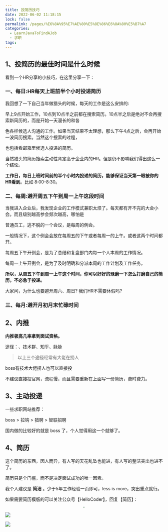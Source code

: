 ```yaml
---
title: 投简历技巧
date: 2022-06-02 11:18:15
lock: false
permalink: /pages/%E6%8A%95%E7%AE%80%E5%8E%86%E6%8A%80%E5%B7%A7
categories:
  - LearnJavaToFindAJob
  - 求职
tags:
---
```

## 1、投简历的最佳时间是什么时候

看到一个HR分享的小技巧，在这里分享一下：

### 一、每日:HR每天上班前半个小时投递简历

我回想了一下自己当年做猎头的时候，每天的工作是这么安排的:

早上9点开始工作，10点到10点半之前都在搜索简历。10点半之后是绝对不会再搜索新简历的，而是开始一天漫长的和各

色各样候选人沟通的工作。如果当天结果不太理想，那么下午4点之后，会再开始一波简历搜索。当然这个搜索的过程，

也包括看邮箱里候选人投递的简历。

当然猎头的简历搜索主动性肯定高于企业内的HR。但是仍不影响我们得出这么一个结论。

**工作日，每日上班时间前的半个小时内投递的简历，能够保证当天第一眼被你的HR看到**。比如 8:00-8:30。

### 二、每周:避开周五下午到周一上午这段时间

当我进入企业后，我发现企业的工作模式兼职太烦了。每天都有开不完的大会小会。而且级别越高参会频次越高，哪怕是

普通员工，逃不脱的一个会议，是每周的例会。

一般情况下，这个例会会放在每周五的下午或者每周一的上午。或者这两个时间都开。

每周五下午开例会，是为了总结和复盘部门内每一个人本周的工作情况。

每周一上午开例会，是为了及时明确和分派本周的工作计划及工作任务。

**所以，从周五下午到周一上午这个时间，你可以好好的琢磨一下怎么打磨自己的简历，不必急于投递。**

大家问，为什么也要避开周六、周日? 我们HR不需要休假吗?

### 三、每月:避开月初月末忙碌时间



## 2、内推 

**内推极高几率拿到面试资格。**

途径：、技术群、知乎、脉脉

> 以上三个途径经常有大佬在捞人

boss有技术大佬捞人也可以直接投

不建议直接投官网，流程慢，而且需要重新在上面写一份简历，费时费力。



## 3、主动投递

一些求职网站推荐：

boss > 拉钩 > 猎聘 > 智联招聘

国内做的比较好的就是 boss 了，个人觉得用这一个就够了。

## 4、简历

这个简历的东西，因人而异，有人写的天花乱坠也能进，有人写的整洁突出也进不了。

简历只是个门槛，而不是决定面试成功的唯一因素。

我个人建议是 **简洁** 。少于5年工作经验一页即可，less is more，突出重点就行。



如果需要简历模版的可以关注公众号【HelloCoder】，回复【简历】：

<div align="center"> <img src="https://cdn.jsdelivr.net/gh/DogerRain/image@main/Home/wuli_HelloCoder.png"  style="zoom:30%;"></img> </div>

 ![](https://images-1253198264.cos.ap-guangzhou.myqcloud.com/image-20200912193813257.png)

![ ](https://cdn.jsdelivr.net/gh/DogerRain/image@main/Home/image-20200912193542034.png)

